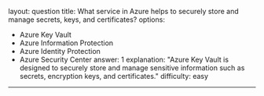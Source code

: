 
layout: question
title: What service in Azure helps to securely store and manage secrets, keys, and certificates?
options:
- Azure Key Vault
- Azure Information Protection
- Azure Identity Protection
- Azure Security Center
answer: 1
explanation: "Azure Key Vault is designed to securely store and manage sensitive information such as secrets, encryption keys, and certificates."
difficulty: easy
---
